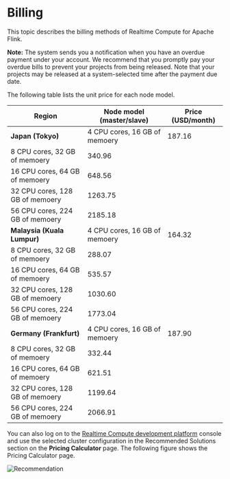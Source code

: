 # Billing

This topic describes the billing methods of Realtime Compute for Apache Flink.

**Note:** The system sends you a notification when you have an overdue payment under your account. We recommend that you promptly pay your overdue bills to prevent your projects from being released. Note that your projects may be released at a system-selected time after the payment due date.

The following table lists the unit price for each node model.

|Region|Node model \(master/slave\)|Price \(USD/month\)|
|------|---------------------------|-------------------|
|**Japan \(Tokyo\)**|4 CPU cores, 16 GB of memoery|187.16|
|8 CPU cores, 32 GB of memoery|340.96|
|16 CPU cores, 64 GB of memoery|648.56|
|32 CPU cores, 128 GB of memoery|1263.75|
|56 CPU cores, 224 GB of memoery|2185.18|
|**Malaysia \(Kuala Lumpur\)**|4 CPU cores, 16 GB of memoery|164.32|
|8 CPU cores, 32 GB of memoery|288.07|
|16 CPU cores, 64 GB of memoery|535.57|
|32 CPU cores, 128 GB of memoery|1030.60|
|56 CPU cores, 224 GB of memoery|1773.04|
|**Germany \(Frankfurt\)**|4 CPU cores, 16 GB of memoery|187.90|
|8 CPU cores, 32 GB of memoery|332.44|
|16 CPU cores, 64 GB of memoery|621.51|
|32 CPU cores, 128 GB of memoery|1199.64|
|56 CPU cores, 224 GB of memoery|2066.91|

You can also log on to the [Realtime Compute development platform](https://stream-ap-southeast-3.console.aliyun.com) console and use the selected cluster configuration in the Recommended Solutions section on the **Pricing Calculator** page. The following figure shows the Pricing Calculator page.

![Recommendation](https://static-aliyun-doc.oss-accelerate.aliyuncs.com/assets/img/en-US/2633097951/p38807.png)

